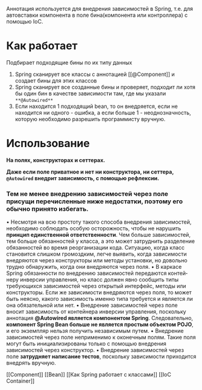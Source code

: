 Аннотация используется для внедрения зависимостей в Spring, т.е. для автовставки компонента в поле бина(компонента или контроллера) с помощью IoC.
# Как работает
Подбирает подходящие бины по их типу данных
1. Spring сканирует все классы с аннотацией [[@Component]] и создает бины для этих классов
2. Spring сканирует все созданные бины и проверяет, подходит ли хотя бы один бин в качестве зависимости там, где мы указали `**@Autowired**`
3. Если находится 1 подходящий bean, то он внедряется, если не находится ни одного - ошибка, а если больше 1 - неоднозначность, которую необходимо разрешить программисту вручную.
# Использование
**На полях, конструкторах и сеттерах.**

**Даже если поле приватное и нет ни конструктора, ни сеттера, `@Autowired` внедрит зависимость, с помощью рефлексии.**


### Тем не менее внедрению зависимостей через поле присущи перечисленные ниже недостатки, поэтому его обычно принято избегать. 
•  Несмотря на всю простоту такого способа внедрения зависимостей, необходи­мо соблюдать особую осторожность, чтобы не нарушить **принцип единствен­ной ответственности**. Чем больше зависимостей, тем больше обязанностей у класса, а это может затруднить разделение обязанностей во время реорганиза­ции кода. Ситуацию, когда класс становится слишком громоздким, легче выя­вить, когда зависимости внедряются через конструкторы или методы установ­ки, но довольно трудно обнаружить, когда они внедряются через поля.
• В каркасе Spring обязанности по внедрению зависимостей передаются контей­неру инверсии управления, но класс должен явно сообщить типы требующихся
зависимостей через открытый интерфейс, методы или конструкторы. Если же зависимости внедряются через поля, то может быть неясно, какого зависи­мость именно типа требуется и является ли она обязательной или нет. 
•  Внедрение зависимостей через поле вносит зависимость от контейнера инвер­сии управления, поскольку аннотация **@Autowired является компонентом Spring**.  Следовательно, **компонент Spring  Bean  больше не является простым объектом POJO**,  и его экземпляр нельзя получить независимым путем. 
•  Внедрение зависимостей через поле неприменимо к оконечным полям. Такие поля могут быть инициализированы только с помощью внедрения зависимос­тей через конструктор. 
•  Внедрение зависимостей через поле **затрудняет написание тестов**, поскольку зависимости приходится внедрять вручную. 


[[Component]]
[[Bean]]
[[Как Spring работает с классами]]
[[IoC Container]]